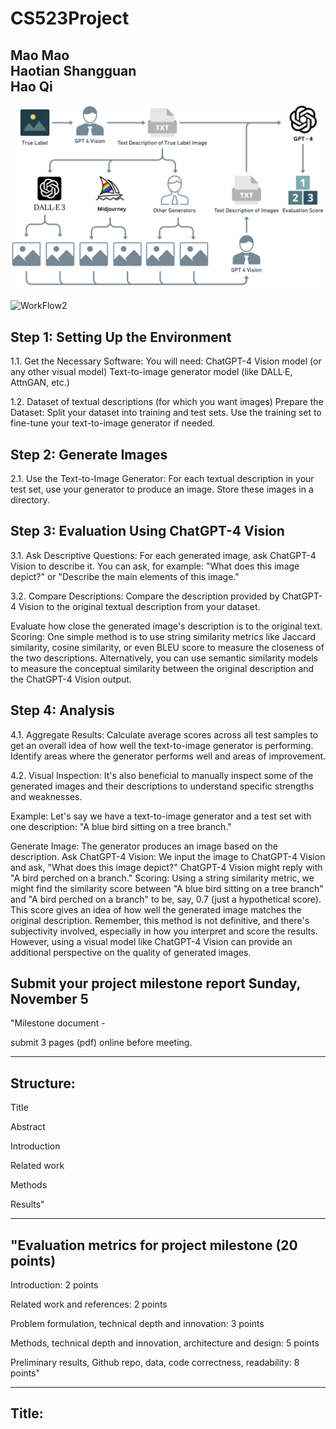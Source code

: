 # CS523Project

Mao Mao  
Haotian Shangguan  
Hao Qi
---

![anything](/idea.jpg)

![WorkFlow2](/idea+.jpg)



## Step 1: Setting Up the Environment
1.1. Get the Necessary Software: You will need:
ChatGPT-4 Vision model (or any other visual model)
Text-to-image generator model (like DALL·E, AttnGAN, etc.)

1.2. Dataset of textual descriptions (for which you want images)
Prepare the Dataset:
Split your dataset into training and test sets.
Use the training set to fine-tune your text-to-image generator if needed.


## Step 2: Generate Images
2.1. Use the Text-to-Image Generator:
For each textual description in your test set, use your generator to produce an image.
Store these images in a directory.


## Step 3: Evaluation Using ChatGPT-4 Vision
3.1. Ask Descriptive Questions:
For each generated image, ask ChatGPT-4 Vision to describe it.
You can ask, for example: "What does this image depict?" or "Describe the main elements of this image."

3.2. Compare Descriptions:
Compare the description provided by ChatGPT-4 Vision to the original textual description from your dataset.

Evaluate how close the generated image's description is to the original text.
Scoring:
One simple method is to use string similarity metrics like Jaccard similarity, cosine similarity, or even BLEU score to measure the closeness of the two descriptions.
Alternatively, you can use semantic similarity models to measure the conceptual similarity between the original description and the ChatGPT-4 Vision output.


## Step 4: Analysis
4.1. Aggregate Results:
Calculate average scores across all test samples to get an overall idea of how well the text-to-image generator is performing.
Identify areas where the generator performs well and areas of improvement.

4.2. Visual Inspection:
It's also beneficial to manually inspect some of the generated images and their descriptions to understand specific strengths and weaknesses.


Example:
Let's say we have a text-to-image generator and a test set with one description: "A blue bird sitting on a tree branch."

Generate Image:
The generator produces an image based on the description.
Ask ChatGPT-4 Vision:
We input the image to ChatGPT-4 Vision and ask, "What does this image depict?"
ChatGPT-4 Vision might reply with "A bird perched on a branch."
Scoring:
Using a string similarity metric, we might find the similarity score between "A blue bird sitting on a tree branch" and "A bird perched on a branch" to be, say, 0.7 (just a hypothetical score).
This score gives an idea of how well the generated image matches the original description.
Remember, this method is not definitive, and there's subjectivity involved, especially in how you interpret and score the results. However, using a visual model like ChatGPT-4 Vision can provide an additional perspective on the quality of generated images.

## Submit your project milestone report	Sunday, November 5	
"Milestone document - 

submit 3 pages (pdf) online before meeting. 

---
## Structure:

Title

Abstract

Introduction

Related work

Methods

Results"

---

## "Evaluation metrics for project milestone (20 points)

Introduction: 2 points

Related work and references: 2 points

Problem formulation, technical depth and innovation: 3 points

Methods, technical depth and innovation, architecture and design: 5 points

Preliminary results, Github repo, data, code correctness, readability: 8 points"

---

## Title: